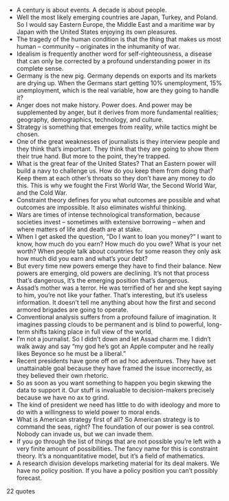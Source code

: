  - A century is about events. A decade is about people.
 - Well the most likely emerging countries are Japan, Turkey, and Poland. So I would say Eastern Europe, the Middle East and a maritime war by Japan with the United States enjoying its own pleasures.
 - The tragedy of the human condition is that the thing that makes us most human – community – originates in the inhumanity of war.
 - Idealism is frequently another word for self-righteousness, a disease that can only be corrected by a profound understanding power in its complete sense.
 - Germany is the new pig. Germany depends on exports and its markets are drying up. When the Germans start getting 10% unemployment, 15% unemployment, which is the real variable, how are they going to handle it?
 - Anger does not make history. Power does. And power may be supplemented by anger, but it derives from more fundamental realities; geography, demographics, technology, and culture.
 - Strategy is something that emerges from reality, while tactics might be chosen.
 - One of the great weaknesses of journalists is they interview people and they think that’s important. They think that they are going to show them their true hand. But more to the point, they’re trapped.
 - What is the great fear of the United States? That an Eastern power will build a navy to challenge us. How do you keep them from doing that? Keep them at each other’s throats so they don’t have any money to do this. This is why we fought the First World War, the Second World War, and the Cold War.
 - Constraint theory defines for you what outcomes are possible and what outcomes are impossible. It also eliminates wishful thinking.
 - Wars are times of intense technological transformation, because societies invest – sometimes with extensive borrowing – when and where matters of life and death are at stake.
 - When I get asked the question, “Do I want to loan you money?” I want to know, how much do you earn? How much do you owe? What is your net worth? When people talk about countries for some reason they only ask how much did you earn and what’s your debt?
 - But every time new powers emerge they have to find their balance. New powers are emerging, old powers are declining. It’s not that process that’s dangerous, it’s the emerging position that’s dangerous.
 - Assad’s mother was a terror. He was terrified of her and she kept saying to him, you’re not like your father. That’s interesting, but it’s useless information. It doesn’t tell me anything about how the first and second armored brigades are going to operate.
 - Conventional analysis suffers from a profound failure of imagination. It imagines passing clouds to be permanent and is blind to powerful, long-term shifts taking place in full view of the world.
 - I’m not a journalist. So I didn’t down and let Assad charm me. I didn’t walk away and say “my god he’s got an Apple computer and he really likes Beyonce so he must be a liberal.”
 - Recent presidents have gone off on ad hoc adventures. They have set unattainable goal because they have framed the issue incorrectly, as they believed their own rhetoric.
 - So as soon as you want something to happen you begin skewing the data to support it. Our stuff is invaluable to decision-makers precisely because we have no ax to grind.
 - The kind of president we need has little to do with ideology and more to do with a willingness to wield power to moral ends.
 - What is American strategy first of all? So American strategy is to command the seas, right? The foundation of our power is sea control. Nobody can invade us, but we can invade them.
 - If you go through the list of things that are not possible you’re left with a very finite amount of possibilities. The fancy name for this is constraint theory. It’s a nonquantitative model, but it’s a field of mathematics.
 - A research division develops marketing material for its deal makers. We have no policy position. If you have a policy position you can’t possibly forecast.

22 quotes